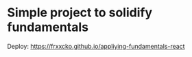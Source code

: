 # Simple project to solidify fundamentals

Deploy: https://frxxcko.github.io/appliying-fundamentals-react

